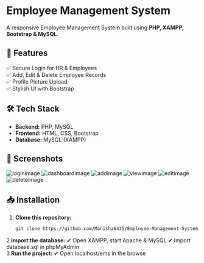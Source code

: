 # Employee Management System  
A responsive Employee Management System built using **PHP, XAMPP, Bootstrap & MySQL**.

## 🚀 Features  
✅ Secure Login for HR & Employees  
✅ Add, Edit & Delete Employee Records  
✅ Profile Picture Upload  
✅ Stylish UI with Bootstrap  

## 🛠 Tech Stack  
- **Backend:** PHP, MySQL  
- **Frontend:** HTML, CSS, Bootstrap  
- **Database:** MySQL (XAMPP)   

## 📸 Screenshots  
![loginimage](https://github.com/user-attachments/assets/00cba873-7590-4792-aaca-9e36a4726d4e)
![dashboardimage](https://github.com/user-attachments/assets/448323e9-1fb7-4132-8cb7-8a4679e7da75)
![addimage](https://github.com/user-attachments/assets/535d431a-9dd4-4538-8c9b-922352f82779)
![viewimage](https://github.com/user-attachments/assets/cd3ac980-585e-4524-92ce-531acb77305f)
![editimage](https://github.com/user-attachments/assets/5bdd3489-d03b-448a-978d-163109b7b8f9)
![deleteimage](https://github.com/user-attachments/assets/959c133e-bfad-46ed-ab1d-d63f2587cee5)


## 📥 Installation  
1. **Clone this repository:**  
   ```sh
   git clone https://github.com/Manisha6435/Employee-Management-System.git
2.**Import the database:**
✔ Open XAMPP, start Apache & MySQL
✔ Import database.sql in phpMyAdmin            
3.**Run the project:**
✔ Open localhost/ems in the browse
